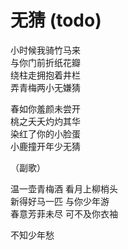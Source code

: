 # 无猜 (todo)

小时候我骑竹马来  
与你门前折纸花瓣  
绕柱走拥抱着井栏  
弄青梅两小无嫌猜  

春如你羞颜未尝开  
桃之夭夭灼灼其华  
染红了你的小脸蛋  
小鹿撞开年少无猜  

（副歌）

温一壶青梅酒 看月上柳梢头  
新得好马一匹 与你少年游  
春意芳菲未尽 可不及你衣袖  

不知少年愁  